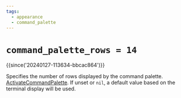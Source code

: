 ```yaml
---
tags:
  - appearance
  - command_palette
---
```

# `command_palette_rows = 14`

{{since('20240127-113634-bbcac864')}}

Specifies the number of rows displayed by the command palette.
[ActivateCommandPalette](../keyassignment/ActivateCommandPalette.md).
If unset or `nil`, a default value based on the terminal display will be used.
